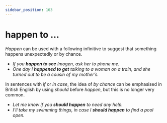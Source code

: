 ```yaml
---
sidebar_position: 163
---
```


# happen to …

*Happen* can be used with a following infinitive to suggest that something happens unexpectedly or by chance.

- *If you **happen to see** Imogen, ask her to phone me.*
- *One day I **happened to get** talking to a woman on a train, and she turned out to be a cousin of my mother’s.*

In sentences with *if* or *in case*, the idea of *by chance* can be emphasised in British English by using *should* before *happen*, but this is no longer very common.

- *Let me know if you **should happen** to need any help.*
- *I’ll take my swimming things, in case I **should happen** to find a pool open.*
